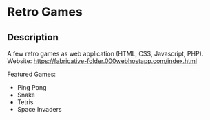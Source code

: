 # Retro Games
## Description
A few retro games as web application (HTML, CSS, Javascript, PHP).  
Website: https://fabricative-folder.000webhostapp.com/index.html 

Featured Games:
* Ping Pong
* Snake
* Tetris
* Space Invaders
